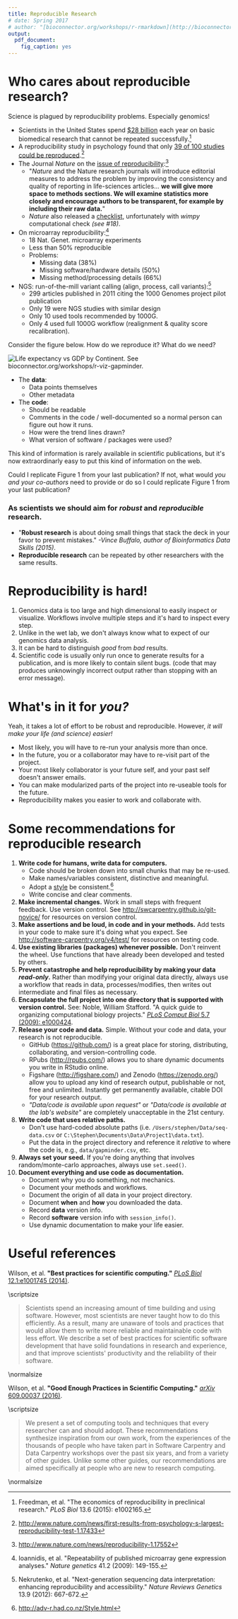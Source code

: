 ```yaml
---
title: Reproducible Research
# date: Spring 2017
# author: "[bioconnector.org/workshops/r-rmarkdown](http://bioconnector.org/workshops/r-rmarkdown)"
output:
  pdf_document:
    fig_caption: yes
---
```


# Who cares about reproducible research?

Science is plagued by reproducibility problems. Especially genomics!

- Scientists in the United States spend [$28 billion](http://journals.plos.org/plosbiology/article?id=10.1371/journal.pbio.1002165) each year on basic biomedical research that cannot be repeated successfully.[^spending]
- A reproducibility study in psychology found that only [39 of 100 studies could be reproduced](http://www.nature.com/news/first-results-from-psychology-s-largest-reproducibility-test-1.17433).[^psych]
- The Journal _Nature_ on the [issue of reproducibility](http://www.nature.com/news/reproducibility-1.17552):[^natureonrep]
    - "_Nature_ and the Nature research journals will introduce editorial measures to address the problem by improving the consistency and quality of reporting in life-sciences articles... **we will give more space to methods sections. We will examine statistics more closely and encourage authors to be transparent, for example by including their raw data.**"
    - _Nature_ also released a [checklist](http://www.nature.com/authors/policies/checklist.pdf), unfortunately with _wimpy_ computational check _(see #18)_.
- On microarray reproducibility:[^microarrayrep]
    - 18 Nat. Genet. microarray experiments
    - Less than 50% reproducible
    - Problems:
        - Missing data (38%)
        - Missing software/hardware details (50%)
        - Missing method/processing details (66%)
- NGS: run-of-the-mill variant calling (align, process, call variants):[^ngsrep]
    - 299 articles published in 2011 citing the 1000 Genomes project pilot publication
    - Only 19 were NGS studies with similar design
    - Only 10 used tools recommended by 1000G.
    - Only 4 used full 1000G workflow (realignment & quality score recalibration).

[^spending]: Freedman, et al. "The economics of reproducibility in preclinical research." _PLoS Biol_ 13.6 (2015): e1002165.
[^psych]: <http://www.nature.com/news/first-results-from-psychology-s-largest-reproducibility-test-1.17433>
[^natureonrep]: <http://www.nature.com/news/reproducibility-1.17552>
[^microarrayrep]: Ioannidis, et al. "Repeatability of published microarray gene expression analyses." _Nature genetics_ 41.2 (2009): 149-155.
[^ngsrep]: Nekrutenko, et al. "Next-generation sequencing data interpretation: enhancing reproducibility and accessibility." _Nature Reviews Genetics_ 13.9 (2012): 667-672.

Consider the figure below. How do we reproduce it? What do we need?

![Life expectancy vs GDP by Continent. See bioconnector.org/workshops/r-viz-gapminder.](../img/gm-lifeexp-vs-gdp.png)

- The **data**:
    - Data points themselves
    - Other metadata
- The **code**:
    - Should be readable
    - Comments in the code / well-documented so a normal person can figure out how it runs.
    - How were the trend lines drawn?
    - What version of software / packages were used?

This kind of information is rarely available in scientific publications, but it's now extraordinarly easy to put this kind of information on the web.

Could I replicate Figure 1 from your last publication? If not, what would _you and your co-authors_ need to provide or do so I could replicate Figure 1 from your last publication?

### As scientists we should aim for _robust_ and _reproducible_ research.

- "**Robust research** is about doing small things that stack the deck in your favor to prevent mistakes." _-Vince Buffalo, author of Bioinformatics Data Skills (2015)_.
- **Reproducible research** can be repeated by other researchers with the same results.

# Reproducibility is hard!

1. Genomics data is too large and high dimensional to easily inspect or visualize. Workflows involve multiple steps and it's hard to inspect every step.
1. Unlike in the wet lab, we don't always know what to expect of our genomics data analysis.
1. It can be hard to distinguish *good* from *bad* results.
1. Scientific code is usually only run once to generate results for a publication, and is more likely to contain silent bugs. (code that may produces unknowingly incorrect output rather than stopping with an error message).

# What's in it for _you?_

Yeah, it takes a lot of effort to be robust and reproducible.  However, *it will make your life (and science) easier!*

- Most likely, you will have to re-run your analysis more than once.
- In the future, you or a collaborator may have to re-visit part of the project.
- Your most likely collaborator is your future self, and your past self doesn't answer emails.
- You can make modularized parts of the project into re-useable tools for the future.
- Reproducibility makes you easier to work and collaborate with.

# Some recommendations for reproducible research

1. **Write code for humans, write data for computers.**
    - Code should be broken down into small chunks that may be re-used.
    - Make names/variables consistent, distinctive and meaningful.
    - Adopt a [style](http://adv-r.had.co.nz/Style.html) be consistent.[^style]
    - Write concise and clear comments.
1. **Make incremental changes.** Work in small steps with frequent feedback. Use version control. See <http://swcarpentry.github.io/git-novice/> for resources on version control.
1. **Make assertions and be loud, in code and in your methods.** Add tests in your code to make sure it's doing what you expect. See <http://software-carpentry.org/v4/test/> for resources on testing code.
1. **Use existing libraries (packages) whenever possible.** Don't reinvent the wheel. Use functions that have already been developed and tested by others.
1. **Prevent catastrophe and help reproducibility by making your data _read-only_.** Rather than modifying your original data directly, always use a workflow that reads in data, processes/modifies, then writes out intermediate and final files as necessary.
1. **Encapsulate the full project into one directory that is supported with version control.** See: Noble, William Stafford. "A quick guide to organizing computational biology projects." [_PLoS Comput Biol_ 5.7 (2009): e1000424](http://journals.plos.org/ploscompbiol/article?id=10.1371/journal.pcbi.1000424).
1. **Release your code and data.** Simple. Without your code and data, your research is not reproducible.
    - GitHub (<https://github.com/>) is a great place for storing, distributing, collaborating, and version-controlling code.
    - RPubs (<http://rpubs.com/>) allows you to share dynamic documents you write in RStudio online.
    - Figshare (<http://figshare.com/>) and Zenodo (<https://zenodo.org/>) allow you to upload any kind of research output, publishable or not, free and unlimited. Instantly get permanently available, citable DOI for your research output.
    - _"Data/code is available upon request"_ or _"Data/code is available at the lab's website"_ are completely unacceptable in the 21st century.
1. **Write code that uses relative paths.**
    - Don't use hard-coded absolute paths (i.e. `/Users/stephen/Data/seq-data.csv` or `C:\Stephen\Documents\Data\Project1\data.txt`).
    - Put the data in the project directory and reference it _relative_ to where the code is, e.g., `data/gapminder.csv`, etc.
1. **Always set your seed.** If you're doing anything that involves random/monte-carlo approaches, always use `set.seed()`.
1. **Document everything and use code as documentation.**
    - Document why you do something, not mechanics.
    - Document your methods and workflows.
    - Document the origin of all data in your project directory.
    - Document **when** and **how** you downloaded the data.
    - Record **data** version info.
    - Record **software** version info with `session_info()`.
    - Use dynamic documentation to make your life easier.

[^style]: <http://adv-r.had.co.nz/Style.html>

# Useful references

Wilson, et al. **"Best practices for scientific computing."** [_PLoS Biol_ 12.1:e1001745 (2014)](http://journals.plos.org/plosbiology/article?id=10.1371/journal.pbio.1001745).

\scriptsize

> Scientists spend an increasing amount of time building and using software. However, most scientists are never taught how to do this efficiently. As a result, many are unaware of tools and practices that would allow them to write more reliable and maintainable code with less effort. We describe a set of best practices for scientific software development that have solid foundations in research and experience, and that improve scientists' productivity and the reliability of their software.

\normalsize

Wilson, et al. **"Good Enough Practices in Scientific Computing."** [_arXiv_ 609.00037 (2016)](https://arxiv.org/abs/1609.00037).

\scriptsize

> We present a set of computing tools and techniques that every researcher can and should adopt. These recommendations synthesize inspiration from our own work, from the experiences of the thousands of people who have taken part in Software Carpentry and Data Carpentry workshops over the past six years, and from a variety of other guides. Unlike some other guides, our recommendations are aimed specifically at people who are new to research computing.

\normalsize